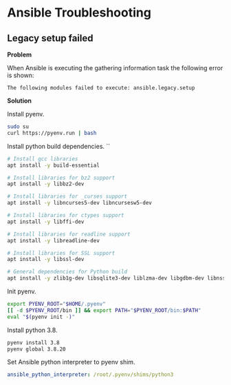 # Ansible Troubleshooting


## Legacy setup failed

**Problem**

When Ansible is executing the gathering information task the following error is shown:

```
The following modules failed to execute: ansible.legacy.setup
```

**Solution**

Install pyenv.

```bash
sudo su
curl https://pyenv.run | bash
```

Install python build dependencies.
``
```bash
# Install gcc libraries
apt install -y build-essential

# Install libraries for bz2 support
apt install -y libbz2-dev

# Install libraries for _curses support
apt install -y libncurses5-dev libncursesw5-dev

# Install libraries for ctypes support
apt install -y libffi-dev

# Install libraries for readline support
apt install -y libreadline-dev

# Install libraries for SSL support
apt install -y libssl-dev

# General dependencies for Python build
apt install -y zlib1g-dev libsqlite3-dev liblzma-dev libgdbm-dev libnss3-dev
```

Init pyenv.

```bash
export PYENV_ROOT="$HOME/.pyenv"
[[ -d $PYENV_ROOT/bin ]] && export PATH="$PYENV_ROOT/bin:$PATH"
eval "$(pyenv init -)"
```

Install python 3.8.

```bash
pyenv install 3.8
pyenv global 3.8.20
```

Set Ansible python interpreter to pyenv shim.

```yml
ansible_python_interpreter: /root/.pyenv/shims/python3
```

